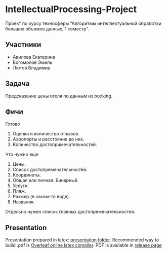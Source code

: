 # IntellectualProcessing-Project

Проект по курсу техносферы "Алгоритмы интеллектуальной обработки больших объемов данных, 1 семестр".

## Участники

- Авилова Екатерина
- Богомолов Эмиль
- Лютов Владимир

## Задача

Предсказание цены отеля по данным из booking.

## Фичи

Готово
1. Оценка и количество отзывов.
2. Аэропорты и расстояние до них.
3. Количество достопримечательностей.

Что нужно еще
1. Цены.
4. Список достопремечательностей.
4. Координаты.
5. Общая или личная. Бинарный.
6. Услуги.
7. Пляж.
9. Размер (в каком-то виде).
10. Названия.

Отдельно нужен список главных достопремечательностей.

## Presentation

Presentation prepared in latex: [presentation folder](presentation). Recommended way to build .pdf
is [Overleaf online latex compiler](https://www.overleaf.com). PDF is available in
[release page](https://github.com/vslutov/IntellectualProcessing-Project/releases/latest)
